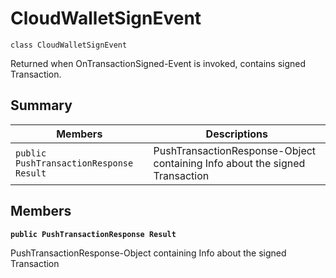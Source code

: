 # CloudWalletSignEvent

```
class CloudWalletSignEvent
```

Returned when OnTransactionSigned-Event is invoked, contains signed Transaction.

## Summary

| Members                                   | Descriptions                                                                |
| ----------------------------------------- | --------------------------------------------------------------------------- |
| `public PushTransactionResponse` `Result` | PushTransactionResponse-Object containing Info about the signed Transaction |

## Members

**`public PushTransactionResponse Result`**

PushTransactionResponse-Object containing Info about the signed Transaction
